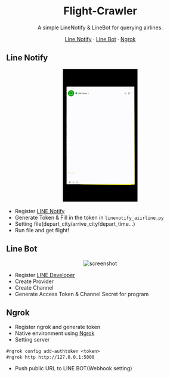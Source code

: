 <h1 align="center">
    Flight-Crawler
</h1>

<p align="center">
A simple LineNotify & LineBot for querying airlines.
</p>

<p align="center">
    <a href="#line-Notify">Line Notify</a>
    ·
    <a href="#line-bot">Line Bot</a>
    ·
    <a href="ngrok">Ngrok</a>
</p>

## Line Notify
<p align="center">
	<img src="https://github.com/Huang-ChunChieh/Flight-Crawler/blob/main/linenotify.gif" width="200" alt="screenshot">
</p>

- Register [LINE Notify](https://notify-bot.line.me/)
- Generate Token & Fill in the token in `linenotify_aiirline.py`
- Setting file(depart_city/arrive_city/depart_time...)
- Run file and get flight!

## Line Bot
<p align="center">
	<img src="https://github.com/kuanhaolin/Flight-Crawler/blob/main/linebot.gif" width="200" alt="screenshot">
</p>

- Register [LINE Developer](https://developers.line.biz/zh-hant/)
- Create Provider
- Create Channel
- Generate Access Token & Channel Secret for program

## Ngrok
- Register ngrok and generate token
- Native environment using [Ngrok](/ngrok-v3-stable-windows-amd64.zip)
- Setting server
``` 
#ngrok config add-authtoken <token>
#ngrok http http://127.0.0.1:5000
``` 
- Push public URL to LINE BOT(Webhook setting)
